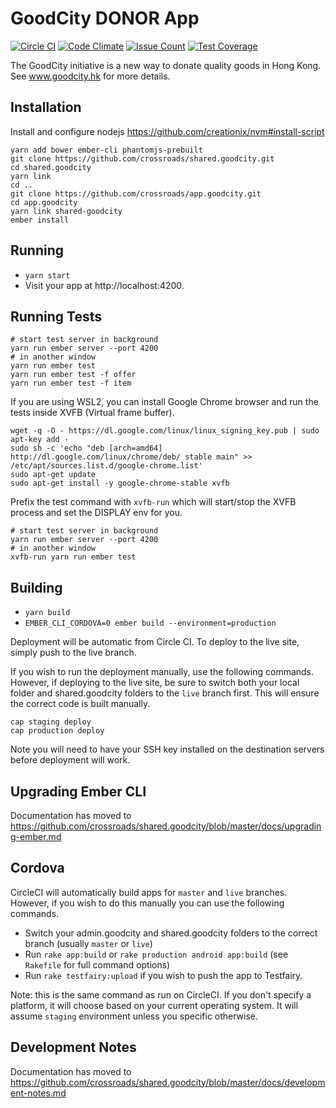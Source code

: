 # GoodCity DONOR App

[![Circle CI](https://circleci.com/gh/crossroads/app.goodcity.svg?style=svg)](https://circleci.com/gh/crossroads/app.goodcity)
[![Code Climate](https://codeclimate.com/github/crossroads/app.goodcity/badges/gpa.svg)](https://codeclimate.com/github/crossroads/app.goodcity)
[![Issue Count](https://codeclimate.com/github/crossroads/app.goodcity/badges/issue_count.svg)](https://codeclimate.com/github/crossroads/app.goodcity)
[![Test Coverage](https://codeclimate.com/github/crossroads/app.goodcity/badges/coverage.svg)](https://codeclimate.com/github/crossroads/app.goodcity)

The GoodCity initiative is a new way to donate quality goods in Hong Kong. See www.goodcity.hk for more details.

## Installation

Install and configure nodejs https://github.com/creationix/nvm#install-script

```shell
yarn add bower ember-cli phantomjs-prebuilt
git clone https://github.com/crossroads/shared.goodcity.git
cd shared.goodcity
yarn link
cd ..
git clone https://github.com/crossroads/app.goodcity.git
cd app.goodcity
yarn link shared-goodcity
ember install
```

## Running

- `yarn start`
- Visit your app at http://localhost:4200.

## Running Tests

```shell
# start test server in background
yarn run ember server --port 4200
# in another window
yarn run ember test
yarn run ember test -f offer
yarn run ember test -f item
```

If you are using WSL2, you can install Google Chrome browser and run the tests inside XVFB (Virtual frame buffer).

```shell
wget -q -O - https://dl.google.com/linux/linux_signing_key.pub | sudo apt-key add -
sudo sh -c 'echo "deb [arch=amd64] http://dl.google.com/linux/chrome/deb/ stable main" >> /etc/apt/sources.list.d/google-chrome.list'
sudo apt-get update
sudo apt-get install -y google-chrome-stable xvfb
```

Prefix the test command with `xvfb-run` which will start/stop the XVFB process and set the DISPLAY env for you.

```shell
# start test server in background
yarn run ember server --port 4200
# in another window
xvfb-run yarn run ember test
```

## Building

- `yarn build`
- `EMBER_CLI_CORDOVA=0 ember build --environment=production`

Deployment will be automatic from Circle CI. To deploy to the live site, simply push to the live branch.

If you wish to run the deployment manually, use the following commands. However, if deploying to the live site, be sure to switch both your local folder and shared.goodcity folders to the `live` branch first. This will ensure the correct code is built manually.

    cap staging deploy
    cap production deploy

Note you will need to have your SSH key installed on the destination servers before deployment will work.

## Upgrading Ember CLI

Documentation has moved to https://github.com/crossroads/shared.goodcity/blob/master/docs/upgrading-ember.md

## Cordova

CircleCI will automatically build apps for `master` and `live` branches. However, if you wish to do this manually you can use the following commands.

- Switch your admin.goodcity and shared.goodcity folders to the correct branch (usually `master` or `live`)
- Run `rake app:build` or `rake production android app:build` (see `Rakefile` for full command options)
- Run `rake testfairy:upload` if you wish to push the app to Testfairy.

Note: this is the same command as run on CircleCI. If you don't specify a platform, it will choose based on your current operating system. It will assume `staging` environment unless you specific otherwise.

## Development Notes

Documentation has moved to https://github.com/crossroads/shared.goodcity/blob/master/docs/development-notes.md
